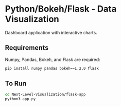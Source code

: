 # Python/Bokeh/Flask - Data Visualization

Dashboard application with interactive charts.

## Requirements

Numpy, Pandas, Bokeh, and Flask are required:

```bash
pip install numpy pandas bokeh==1.2.0 flask
```

## To Run

```bash
cd Next-Level-Visualization/flask-app
python3 app.py
```
